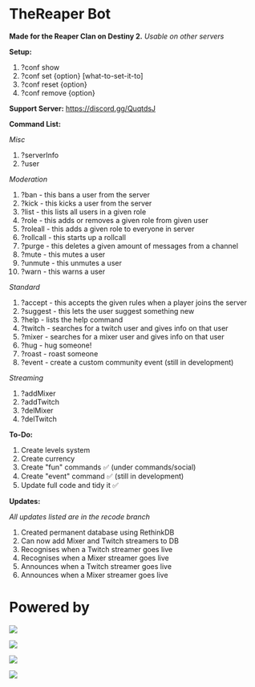 # TheReaper Bot
**Made for the Reaper Clan on Destiny 2.**
*Usable on other servers*

**Setup:**
1. ?conf show
2. ?conf set {option} [what-to-set-it-to]
3. ?conf reset {option}
4. ?conf remove {option}

**Support Server:**
https://discord.gg/QuqtdsJ

**Command List:**

*Misc*
1. ?serverInfo
2. ?user

*Moderation*
1. ?ban - this bans a user from the server
2. ?kick - this kicks a user from the server
3. ?list - this lists all users in a given role
4. ?role - this adds or removes a given role from given user
5. ?roleall - this adds a given role to everyone in server
6. ?rollcall - this starts up a rollcall
7. ?purge - this deletes a given amount of messages from a channel
8. ?mute - this mutes a user
9. ?unmute - this unmutes a user
10. ?warn - this warns a user

*Standard*
1. ?accept - this accepts the given rules when a player joins the server
2. ?suggest - this lets the user suggest something new
3. ?help - lists the help command
4. ?twitch - searches for a twitch user and gives info on that user
5. ?mixer - searches for a mixer user and gives info on that user
6. ?hug - hug someone!
7. ?roast - roast someone
8. ?event - create a custom community event (still in development)

*Streaming*
1. ?addMixer
2. ?addTwitch
3. ?delMixer
4. ?delTwitch

**To-Do:**
1. Create levels system
2. Create currency
3. Create "fun" commands ✅ (under commands/social)
4. Create "event" command ✅ (still in development)
5. Update full code and tidy it ✅

**Updates:**

*All updates listed are in the recode branch*
1. Created permanent database using RethinkDB
2. Can now add Mixer and Twitch streamers to DB
3. Recognises when a Twitch streamer goes live
4. Recognises when a Mixer streamer goes live
5. Announces when a Twitch streamer goes live
6. Announces when a Mixer streamer goes live

# Powered by

[![](https://camo.githubusercontent.com/40129aa4640399b5e65cc3c101361a6a0b5d6467/68747470733a2f2f646973636f72642e6a732e6f72672f7374617469632f6c6f676f2e737667)](https://discord.js.org)

[![](https://webassets.mongodb.com/_com_assets/cms/MongoDB-Logo-5c3a7405a85675366beb3a5ec4c032348c390b3f142f5e6dddf1d78e2df5cb5c.png)](https://www.mongodb.com/)

[![](https://nodejs.org/static/images/logos/nodejs-new-pantone-black.png)](https://nodejs.org/en/)

[![](https://klasa.js.org/static/klasa.svg)](https://klasa.js.org/)

